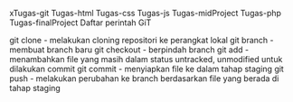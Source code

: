 xTugas-git
Tugas-html
Tugas-css
Tugas-js
Tugas-midProject
Tugas-php
Tugas-finalProject
Daftar perintah GiT

git clone - melakukan cloning repositori ke perangkat lokal
git branch - membuat branch baru
git checkout - berpindah branch
git add - menambahkan file yang masih dalam status untracked, unmodified untuk dilakukan commit
git commit - menyiapkan file ke dalam tahap staging
git push - melakukan perubahan ke branch berdasarkan file yang berada di tahap staging
